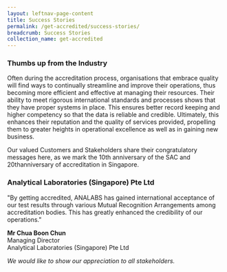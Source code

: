 ```yaml
---
layout: leftnav-page-content
title: Success Stories
permalink: /get-accredited/success-stories/
breadcrumb: Success Stories
collection_name: get-accredited
---
```


### **Thumbs up from the Industry**
 
Often during the accreditation process, organisations that embrace quality will find ways to continually streamline and improve their operations, thus becoming more efficient and effective at managing their resources. Their ability to meet rigorous international standards and processes shows that they have proper systems in place. This ensures better record keeping and higher competency so that the data is reliable and credible. Ultimately, this enhances their reputation and the quality of services provided, propelling them to greater heights in operational excellence as well as in gaining new business.

Our valued Customers and Stakeholders share their congratulatory messages here, as we mark the 10th anniversary of the SAC and 20thanniversary of accreditation in Singapore.

 
### **Analytical Laboratories (Singapore) Pte Ltd**
 
"By getting accredited, ANALABS has gained international acceptance of our test results through various Mutual Recognition Arrangements among accreditation bodies. This has greatly enhanced the credibility of our operations."

**Mr Chua Boon Chun**<br>
Managing Director<br>
Analytical Laboratories (Singapore) Pte Ltd

*We would like to show our appreciation to all stakeholders.*
